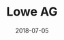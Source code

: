 ﻿---
title:          "Lowe AG"
date:           "2018-07-05"
draft:          false
robotsExclude:  true
---
